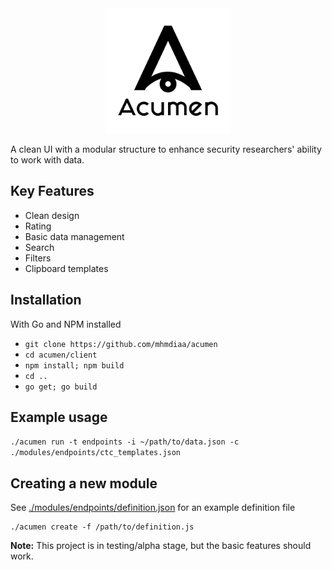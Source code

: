 <div align="center">
<img src="client/public/acumen.jpg" alt="acumen" width="200px">
</div>

A clean UI with a modular structure to enhance security researchers' ability to work with data.

## Key Features
- Clean design
- Rating
- Basic data management
- Search
- Filters
- Clipboard templates

## Installation

With Go and NPM installed

- `git clone https://github.com/mhmdiaa/acumen`
- `cd acumen/client`
- `npm install; npm build`
- `cd ..`
- `go get; go build`

## Example usage

`./acumen run -t endpoints -i ~/path/to/data.json -c ./modules/endpoints/ctc_templates.json`

## Creating a new module

See [./modules/endpoints/definition.json](modules/endpoints/definition.json) for an example definition file

```
./acumen create -f /path/to/definition.js
```

**Note:** This project is in testing/alpha stage, but the basic features should work.
